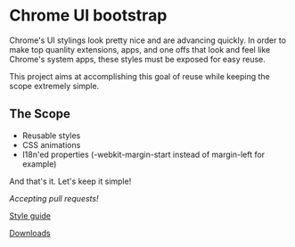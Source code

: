 Chrome UI bootstrap
================

Chrome's UI stylings look pretty nice and are advancing quickly. In order to make top quanlity extensions, apps, and one offs that look and feel like Chrome's system apps, these styles must be exposed for easy reuse.

This project aims at accomplishing this goal of reuse while keeping the scope extremely simple.

The Scope
----------------

* Reusable styles
* CSS animations
* I18n'ed properties (-webkit-margin-start instead of margin-left for example)

And that's it. Let's keep it simple!

*Accepting pull requests!*

[Style guide](http://roykolak.github.com/chrome-bootstrap/)

[Downloads](https://github.com/roykolak/chrome-bootstrap/downloads)
